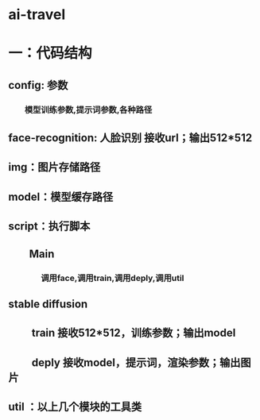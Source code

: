 # ai-travel

# 一：代码结构
## config: 参数
### &emsp;&emsp;模型训练参数,提示词参数,各种路径

## face-recognition: 人脸识别 接收url；输出512*512

## img：图片存储路径

## model：模型缓存路径

## script：执行脚本
## &emsp;&emsp;Main
### &emsp;&emsp;&emsp;&emsp;调用face,调用train,调用deply,调用util

## stable diffusion 
##  &emsp;  &emsp;train  接收512*512，训练参数；输出model
##  &emsp; &emsp;deply  接收model，提示词，渲染参数；输出图片
## util ：以上几个模块的工具类
